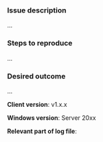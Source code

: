 ### Issue description

...

### Steps to reproduce

...

### Desired outcome

...


**Client version**: v1.x.x

**Windows version**: Server 20xx

**Relevant part of log file**:
